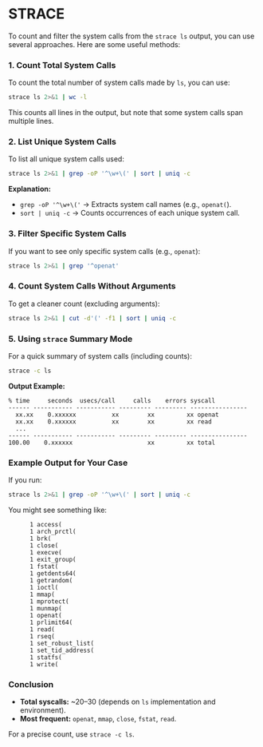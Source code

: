 # STRACE
To count and filter the system calls from the `strace ls` output, you can use several approaches. Here are some useful methods:

### 1. **Count Total System Calls**
To count the total number of system calls made by `ls`, you can use:

```bash
strace ls 2>&1 | wc -l
```

This counts all lines in the output, but note that some system calls span multiple lines.

### 2. **List Unique System Calls**
To list all unique system calls used:

```bash
strace ls 2>&1 | grep -oP '^\w+\(' | sort | uniq -c
```

**Explanation:**
- `grep -oP '^\w+\('` → Extracts system call names (e.g., `openat(`).
- `sort | uniq -c` → Counts occurrences of each unique system call.

### 3. **Filter Specific System Calls**
If you want to see only specific system calls (e.g., `openat`):

```bash
strace ls 2>&1 | grep '^openat'
```

### 4. **Count System Calls Without Arguments**
To get a cleaner count (excluding arguments):

```bash
strace ls 2>&1 | cut -d'(' -f1 | sort | uniq -c
```

### 5. **Using `strace` Summary Mode**
For a quick summary of system calls (including counts):

```bash
strace -c ls
```

**Output Example:**
```
% time     seconds  usecs/call     calls    errors syscall
------ ----------- ----------- --------- --------- ----------------
  xx.xx    0.xxxxxx          xx        xx         xx openat
  xx.xx    0.xxxxxx          xx        xx         xx read
  ...
------ ----------- ----------- --------- --------- ----------------
100.00    0.xxxxxx                     xx         xx total
```

### **Example Output for Your Case**
If you run:
```bash
strace ls 2>&1 | grep -oP '^\w+\(' | sort | uniq -c
```

You might see something like:
```
      1 access(
      1 arch_prctl(
      1 brk(
      1 close(
      1 execve(
      1 exit_group(
      1 fstat(
      1 getdents64(
      1 getrandom(
      1 ioctl(
      1 mmap(
      1 mprotect(
      1 munmap(
      1 openat(
      1 prlimit64(
      1 read(
      1 rseq(
      1 set_robust_list(
      1 set_tid_address(
      1 statfs(
      1 write(
```

### **Conclusion**
- **Total syscalls:** ~20–30 (depends on `ls` implementation and environment).
- **Most frequent:** `openat`, `mmap`, `close`, `fstat`, `read`.

For a precise count, use `strace -c ls`.

